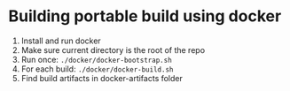 # Building portable build using docker

1. Install and run docker
2. Make sure current directory is the root of the repo
3. Run once: `./docker/docker-bootstrap.sh`
4. For each build: `./docker/docker-build.sh`
5. Find build artifacts in docker-artifacts folder

